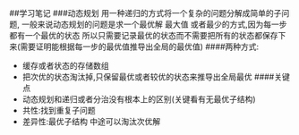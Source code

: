 ##学习笔记
###动态规划
用一种递归的方式将一个复杂的问题分解成简单的子问题,
一般来说动态规划的问题是求一个最优解 最大值 或者最少的方式,因为每一步都有一个最优的状态
所以只需要记录最优的状态而不需要把所有的状态都保存下来(需要证明能根据每一步的最优值推导出全局的最优值)
####两种方式:
- 缓存或者状态的存储数组
- 把次优的状态淘汰掉,只保留最优或者较优的状态来推导出全局最优
####关键点
- 动态规划和递归或者分治没有根本上的区别(关键看有无最优子结构)
- 共性:找到重复子问题
- 差异性:最优子结构 中途可以淘汰次优解
